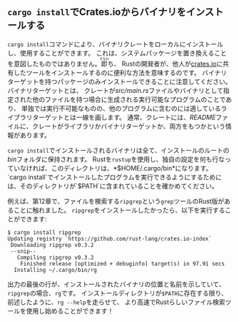 <!-- ## Installing Binaries from Crates.io with `cargo install` -->

## `cargo install`でCrates.ioからバイナリをインストールする

<!-- The `cargo install` command allows you to install and use binary crates -->
<!-- locally. This isn’t intended to replace system packages; it’s meant to be a -->
<!-- convenient way for Rust developers to install tools that others have shared on -->
<!-- [crates.io](https://crates.io). Note that you can only install -->
<!-- packages that have binary targets. A binary target is the runnable program -->
<!-- that is created if the crate has a *src/main.rs* file or another file specified -->
<!-- as a binary, as opposed to a library target that isn’t runnable on its own but -->
<!-- is suitable for including within other programs. Usually, crates have -->
<!-- information in the *README* file about whether a crate is a library, has a -->
<!-- binary target, or both. -->

`cargo install`コマンドにより、バイナリクレートをローカルにインストールし、使用することができます。
これは、システムパッケージを置き換えることを意図したものではありません。<ruby>即<rp>(</rp><rt>すなわ</rt><rp>)</rp></ruby>ち、
Rustの開発者が、他人が[crates.io](https://crates.io)に共有したツールをインストールするのに便利な方法を意味するのです。
バイナリターゲットを持つパッケージのみインストールできることに注意してください。バイナリターゲットとは、
クレートが*src/main.rs*ファイルやバイナリとして指定された他のファイルを持つ場合に生成される実行可能なプログラムのことであり、
単独では実行不可能なものの、他のプログラムに含むのには適しているライブラリターゲットとは一線を画します。
通常、クレートには、*README*ファイルに、クレートがライブラリかバイナリターゲットか、両方をもつかという情報があります。

<!-- All binaries installed with `cargo install` are stored in the installation -->
<!-- root’s *bin* folder. If you installed Rust using `rustup` and don’t have any -->
<!-- custom configurations, this directory will be *$HOME/.cargo/bin*. Ensure that -->
<!-- directory is in your `$PATH` to be able to run programs you’ve installed with -->
<!-- `cargo install`. -->

`cargo install`でインストールされるバイナリは全て、インストールのルートの*bin*フォルダに保持されます。
Rustを`rustup`を使用し、独自の設定を何も行なっていなければ、このディレクトリは、*$HOME/.cargo/bin*になります。
`cargo install`でインストールしたプログラムを実行できるようにするためには、そのディレクトリが`$PATH`に含まれていることを確かめてください。

<!-- For example, in Chapter 12 we mentioned that there’s a Rust implementation of -->
<!-- the `grep` tool called `ripgrep` for searching files. If we want to install -->
<!-- `ripgrep`, we can run the following: -->

例えば、第12章で、ファイルを検索する`ripgrep`という`grep`ツールのRust版があることに触れました。
`ripgrep`をインストールしたかったら、以下を実行することができます:

```text
$ cargo install ripgrep
Updating registry `https://github.com/rust-lang/crates.io-index`
 Downloading ripgrep v0.3.2
 --snip--
   Compiling ripgrep v0.3.2
    Finished release [optimized + debuginfo] target(s) in 97.91 secs
  Installing ~/.cargo/bin/rg
```

<!-- The last line of the output shows the location and the name of the installed -->
<!-- binary, which in the case of `ripgrep` is `rg`. As long as the installation -->
<!-- directory is in your `$PATH`, as mentioned previously, you can then run `rg -->
<!-- --help` and start using a faster, rustier tool for searching files! -->

出力の最後の行が、インストールされたバイナリの位置と名前を示していて、`ripgrep`の場合、`rg`です。
インストールディレクトリが`$PATH`に存在する限り、前述したように、`rg --help`を走らせて、
より高速でRustらしいファイル検索ツールを使用し始めることができます！
